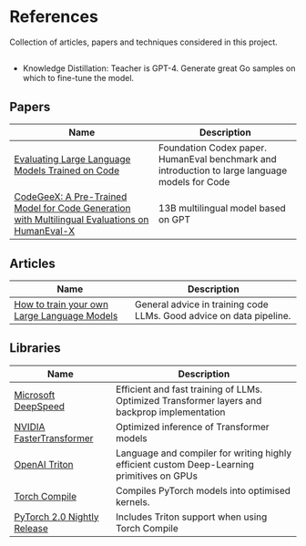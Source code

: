 # References

Collection of articles, papers and techniques considered in this project.

##

- Knowledge Distillation: Teacher is GPT-4. Generate great Go samples on which to fine-tune the model.

## Papers

| Name                                                                                                                                                                                                                                                                    | Description                                                                                    |
| ----------------------------------------------------------------------------------------------------------------------------------------------------------------------------------------------------------------------------------------------------------------------- | ---------------------------------------------------------------------------------------------- |
| [Evaluating Large Language Models Trained on Code](https://www.notion.so/rojasdiego/Evaluating-Large-Language-Models-Trained-on-Code-4ef74247a9ed4f1889449ecca57f76f4?pvs=4)                                                                                            | Foundation Codex paper. HumanEval benchmark and introduction to large language models for Code |
| [CodeGeeX: A Pre-Trained Model for Code Generation with Multilingual Evaluations on HumanEval-X](https://www.notion.so/rojasdiego/CodeGeeX-A-Pre-Trained-Model-for-Code-Generation-with-Multilingual-Evaluations-on-HumanEval-X-7bb10770e5d244288112f485152ee439?pvs=4) | 13B multilingual model based on GPT                                                            |

## Articles

| Name                                                                                | Description                                                         |
| ----------------------------------------------------------------------------------- | ------------------------------------------------------------------- |
| [How to train your own Large Language Models](https://blog.replit.com/llm-training) | General advice in training code LLMs. Good advice on data pipeline. |

## Libraries

| Name                                                                                                     | Description                                                                                   |
| -------------------------------------------------------------------------------------------------------- | --------------------------------------------------------------------------------------------- |
| [Microsoft DeepSpeed](https://github.com/microsoft/DeepSpeed)                                            | Efficient and fast training of LLMs. Optimized Transformer layers and backprop implementation |
| [NVIDIA FasterTransformer](https://github.com/NVIDIA/FasterTransformer#bert-base-performance-on-pytorch) | Optimized inference of Transformer models                                                     |
| [OpenAI Triton](https://github.com/openai/triton)                                                        | Language and compiler for writing highly efficient custom Deep-Learning primitives on GPUs    |
| [Torch Compile](https://pytorch.org/tutorials/intermediate/torch_compile_tutorial.html)                  | Compiles PyTorch models into optimised kernels.                                               |
| [PyTorch 2.0 Nightly Release](https://pytorch.org)                                                       | Includes Triton support when using Torch Compile                                              |
